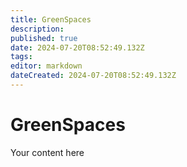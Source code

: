 ```yaml
---
title: GreenSpaces
description: 
published: true
date: 2024-07-20T08:52:49.132Z
tags: 
editor: markdown
dateCreated: 2024-07-20T08:52:49.132Z
---
```


# GreenSpaces
Your content here